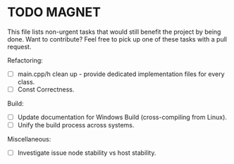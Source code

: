 # TODO MAGNET

This file lists non-urgent tasks that would still benefit the project by being done. 
Want to contribute? Feel free to pick up one of these tasks with a pull request.

Refactoring:
- [ ] main.cpp/h clean up - provide dedicated implementation files for every class.
- [ ] Const Correctness.

Build:
- [ ] Update documentation for Windows Build (cross-compiling from Linux).
- [ ] Unify the build process across systems.

Miscellaneous:
- [ ] Investigate issue node stability vs host stability.
